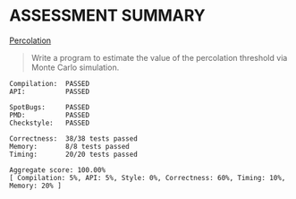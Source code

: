 # ASSESSMENT SUMMARY

[Percolation](https://coursera.cs.princeton.edu/algs4/assignments/percolation/specification.php)

> Write a program to estimate the value of the percolation threshold via Monte Carlo simulation.


```
Compilation:  PASSED  
API:          PASSED  

SpotBugs:     PASSED  
PMD:          PASSED  
Checkstyle:   PASSED  

Correctness:  38/38 tests passed  
Memory:       8/8 tests passed  
Timing:       20/20 tests passed  

Aggregate score: 100.00%  
[ Compilation: 5%, API: 5%, Style: 0%, Correctness: 60%, Timing: 10%, Memory: 20% ]
```